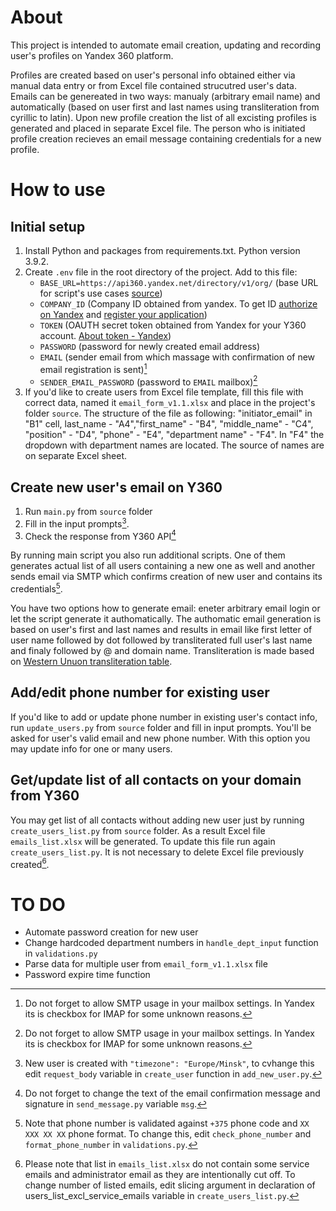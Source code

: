 # About
This project is intended to automate email creation, updating and recording user's profiles on Yandex 360 platform.

Profiles are created based on user's personal info obtained either via manual data entry or from Excel file contained strucutred user's data. Emails can be genereated in two ways: manualy (arbitrary email name) and automatically (based on user first and last names using transliteration from сyrillic to latin). Upon new profile creation the list of all excisting profiles is generated and placed in separate Excel file. The person who is initiated profile creation recieves an email message containing credentials for a new profile.

# How to use

## Initial setup

1. Install Python and packages from requirements.txt. Python version 3.9.2.
2. Create `.env` file in the root directory of the project. Add to this file:
   - `BASE_URL=https://api360.yandex.net/directory/v1/org/` (base URL for script's use cases [source](https://yandex.ru/dev/api360/doc/ref/index.html))
   - `COMPANY_ID` (Company ID obtained from yandex. To get ID [authorize on Yandex](https://passport.yandex.ru/) and [register your application](https://yandex.ru/dev/api360/doc/concepts/access.html))
   - `TOKEN` (OAUTH secret token obtained from Yandex for your Y360 account. [About token - Yandex](https://yandex.ru/dev/id/doc/ru/concepts/ya-oauth-intro))
   - `PASSWORD` (password for newly created email address)
   - `EMAIL` (sender email from which massage with confirmation of new email registration is sent)[^1]
   - `SENDER_EMAIL_PASSWORD` (password to `EMAIL` mailbox)[^1]
3. If you'd like to create users from Excel file template, fill this file with correct data, named it `email_form_v1.1.xlsx` and place in the project's folder `source`. The structure of the file as following: "initiator_email" in "B1" cell, last_name - "A4","first_name" - "B4", "middle_name" - "C4", "position" - "D4", "phone" - "E4", "department name" - "F4". In "F4" the dropdown with department names are located. The source of names are on separate Excel sheet.

## Create new user's email on Y360

1. Run `main.py` from `source` folder
2. Fill in the input prompts[^2]. 
3. Check the response from Y360 API[^3]

By running main script you also run additional scripts. One of them generates actual list of all users containing a new one as well and another sends email via SMTP which confirms creation of new user and contains its credentials[^4]. 

You have two options how to generate email: eneter arbitrary email login or let the script generate it authomatically. The authomatic email generation is based on user's first and last names and results in email like first letter of user name followed by dot followed by transliterated full user's last name and finaly followed by @ and domain name. Transliteration is made based on [Western Unuon transliteration table](https://www.westernunion.ru/ru/en/transliteration-table.html).

## Add/edit phone number for existing user

If you'd like to add or update phone number in existing user's contact info, run `update_users.py` from `source` folder and fill in input prompts. You'll be asked for user's valid email and new phone number. With this option you may update info for one or many users.

## Get/update list of all contacts on your domain from Y360
You may get list of all contacts without adding new user just by running `create_users_list.py` from `source` folder. As a result Excel file `emails_list.xlsx` will be generated. To update this file run again `create_users_list.py`. It is not necessary to delete Excel file previously created[^5].

# TO DO

* Automate password creation for new user
* Change hardcoded department numbers in `handle_dept_input` function in `validations.py`
* Parse data for multiple user from `email_form_v1.1.xlsx` file
* Password expire time function

[^1]: Do not forget to allow SMTP usage in your mailbox settings. In Yandex its is checkbox for IMAP for some unknown reasons.
[^2]: New user is created with `"timezone": "Europe/Minsk"`, to cvhange this edit `request_body` variable in `create_user` function in `add_new_user.py`.
[^3]: Do not forget to change the text of the email confirmation message and signature in `send_message.py` variable `msg`.
[^4]: Note that phone number is validated against `+375` phone code and `XX XXX XX XX` phone format. To change this, edit `check_phone_number` and `format_phone_number` in `validations.py`.
[^5]: Please note that list in `emails_list.xlsx` do not contain some service emails and administrator email as they are intentionally cut off. To change number of listed emails, edit slicing argument in declaration of users_list_excl_service_emails variable in `create_users_list.py`.
